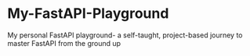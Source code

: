 # My-FastAPI-Playground
My personal FastAPI playground- a self-taught, project-based journey to master FastAPI from the ground up
